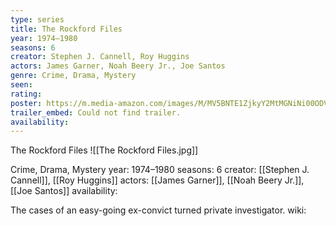 ```yaml
---
type: series
title: The Rockford Files
year: 1974–1980
seasons: 6
creator: Stephen J. Cannell, Roy Huggins
actors: James Garner, Noah Beery Jr., Joe Santos
genre: Crime, Drama, Mystery
seen:
rating: 
poster: https://m.media-amazon.com/images/M/MV5BNTE1ZjkyY2MtMGNiNi00ODVkLTljNzAtZTk1NTVmYWU2NzI2XkEyXkFqcGdeQXVyMTkxODQ4MDg@._V1_SX300.jpg
trailer_embed: Could not find trailer.
availability:
---
```

The Rockford Files
![[The Rockford Files.jpg]]

Crime, Drama, Mystery
year: 1974–1980
seasons: 6
creator: [[Stephen J. Cannell]], [[Roy Huggins]]
actors: [[James Garner]], [[Noah Beery Jr.]], [[Joe Santos]]
availability:

The cases of an easy-going ex-convict turned private investigator.
wiki: 


